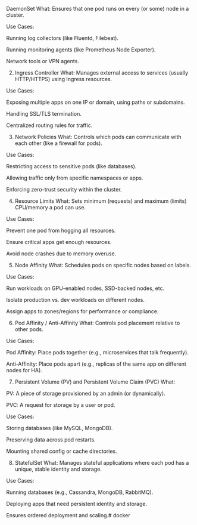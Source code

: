 DaemonSet
What:
Ensures that one pod runs on every (or some) node in a cluster.

Use Cases:

Running log collectors (like Fluentd, Filebeat).

Running monitoring agents (like Prometheus Node Exporter).

Network tools or VPN agents.

2. Ingress Controller
What:
Manages external access to services (usually HTTP/HTTPS) using Ingress resources.

Use Cases:

Exposing multiple apps on one IP or domain, using paths or subdomains.

Handling SSL/TLS termination.

Centralized routing rules for traffic.

3. Network Policies
What:
Controls which pods can communicate with each other (like a firewall for pods).

Use Cases:

Restricting access to sensitive pods (like databases).

Allowing traffic only from specific namespaces or apps.

Enforcing zero-trust security within the cluster.

4. Resource Limits
What:
Sets minimum (requests) and maximum (limits) CPU/memory a pod can use.

Use Cases:

Prevent one pod from hogging all resources.

Ensure critical apps get enough resources.

Avoid node crashes due to memory overuse.

5. Node Affinity
What:
Schedules pods on specific nodes based on labels.

Use Cases:

Run workloads on GPU-enabled nodes, SSD-backed nodes, etc.

Isolate production vs. dev workloads on different nodes.

Assign apps to zones/regions for performance or compliance.

6. Pod Affinity / Anti-Affinity
What:
Controls pod placement relative to other pods.

Use Cases:

Pod Affinity: Place pods together (e.g., microservices that talk frequently).

Anti-Affinity: Place pods apart (e.g., replicas of the same app on different nodes for HA).

7. Persistent Volume (PV) and Persistent Volume Claim (PVC)
What:

PV: A piece of storage provisioned by an admin (or dynamically).

PVC: A request for storage by a user or pod.

Use Cases:

Storing databases (like MySQL, MongoDB).

Preserving data across pod restarts.

Mounting shared config or cache directories.

8. StatefulSet
What:
Manages stateful applications where each pod has a unique, stable identity and storage.

Use Cases:

Running databases (e.g., Cassandra, MongoDB, RabbitMQ).

Deploying apps that need persistent identity and storage.

Ensures ordered deployment and scaling.# docker

